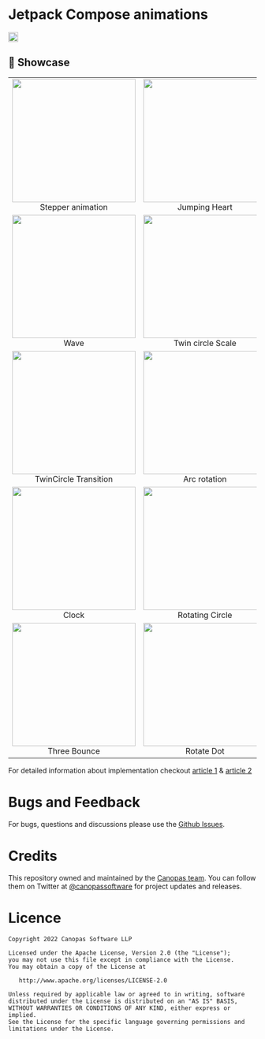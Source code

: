 # Jetpack Compose animations

<img alt="Badge" height="20px" src="https://androidweekly.net/issues/issue-503/badge">

## 🚀  Showcase
<table>
  <tr>
    <td align="center">
      <img src="https://github.com/canopas/Jetpack-compose-animations-examples/blob/main/gif/stepperAnim.gif" width="250px" height="250px">
      <br />
      Stepper animation
    </td>
    <td align="center">
      <img src="https://github.com/canopas/Jetpack-compose-animations-examples/blob/main/gif/heartAnim.gif" width="250px" height="250px">
      <br />
      Jumping Heart
    </td>
    <td align="center">
      <img src="https://github.com/canopas/Jetpack-compose-animations-examples/blob/main/gif/progress_animation.gif" width="250px" height="250px">
      <br />
      Progress Dots
    </td>
  </tr>
  <tr>
    <td align="center">
      <img src="https://github.com/canopas/Jetpack-compose-animations-examples/blob/main/gif/waveAnim.gif" width="250px" height="250px">
      <br />
      Wave
    </td>
    <td align="center">
      <img src="https://github.com/canopas/Jetpack-compose-animations-examples/blob/main/gif/twinCircle.gif" width="250px" height="250px">
      <br />
      Twin circle Scale
    </td>
    <td align="center">
      <img src="https://github.com/canopas/Jetpack-compose-animations-examples/blob/main/gif/pacman.gif" width="250px" height="250px">
      <br />
      Pacman
    </td>
  </tr>
  <tr>
    <td align="center">
      <img src="https://github.com/canopas/Jetpack-compose-animations-examples/blob/main/gif/circleOffset.gif" width="250px" height="250px">
      <br />
      TwinCircle Transition
    </td>   
     <td align="center">
      <img src="https://github.com/canopas/Jetpack-compose-animations-examples/blob/main/gif/arcRotation.gif" width="250px" height="250px">
      <br />
      Arc rotation
    </td>    
    <td align="center">
      <img src="https://github.com/canopas/Jetpack-compose-animations-examples/blob/main/gif/rotatingSquare.gif" width="250px" height="250px">
      <br />
      Rotating Square
    </td>  
  </tr>
  <tr>
     <td align="center">
      <img src="https://github.com/canopas/Jetpack-compose-animations-examples/blob/main/gif/clockAnim.gif" width="250px" height="250px">
      <br />
      Clock
    </td> 
     <td align="center">
      <img src="https://github.com/canopas/Jetpack-compose-animations-examples/blob/main/gif/rotatinCircle.gif" width="250px" height="250px">
      <br />
      Rotating Circle
    </td>
    <td align="center">
      <img src="https://github.com/canopas/Jetpack-compose-animations-examples/blob/main/gif/sqaure_fill_loader.gif" width="250px" height="250px">
      <br />
      Sqare fill
    </td>
  </tr>
  <tr>
    <td align="center">
      <img src="https://github.com/canopas/Jetpack-compose-animations-examples/blob/main/gif/three_bounce_anim.gif" width="250px" height="250px">
      <br />
      Three Bounce
    </td>
     <td align="center">
      <img src="https://github.com/canopas/Jetpack-compose-animations-examples/blob/main/gif/rotateDot.gif" width="250px" height="250px">
      <br />
      Rotate Dot
    </td>
     </td>
     <td align="center">
      <img src="https://github.com/canopas/Jetpack-compose-animations-examples/blob/main/gif/RotateDotTwo.gif" width="250px" height="250px">
      <br />
      Rotate Two Dots
    </td>
  </tr>
<table>
  
  

  
 For detailed information about implementation checkout [article 1](https://blog.canopas.com/animations-in-jetpack-compose-with-examples-48307ba9dff1) & [article 2](https://blog.canopas.com/progress-animations-in-jetpack-compose-with-examples-eb76cc28fbb6)


# Bugs and Feedback
For bugs, questions and discussions please use the [Github Issues](https://github.com/canopas/Jetpack-compose-animations-examples/issues).

# Credits

This repository owned and maintained by the [Canopas team](https://canopas.com/). You can follow them on Twitter at [@canopassoftware](https://twitter.com/canopassoftware) for project updates and releases.

  
 # Licence

```
Copyright 2022 Canopas Software LLP

Licensed under the Apache License, Version 2.0 (the "License");
you may not use this file except in compliance with the License.
You may obtain a copy of the License at

   http://www.apache.org/licenses/LICENSE-2.0

Unless required by applicable law or agreed to in writing, software
distributed under the License is distributed on an "AS IS" BASIS,
WITHOUT WARRANTIES OR CONDITIONS OF ANY KIND, either express or implied.
See the License for the specific language governing permissions and
limitations under the License.
```

